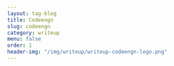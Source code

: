 ```yaml
---
layout: tag-blog
title: Codeengn
slug: codeengn
category: writeup
menu: false
order: 1
header-img: "/img/writeup/writeup-codeengn-logo.png"
---
```

